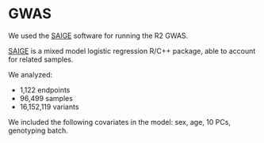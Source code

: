 # GWAS

We used the [SAIGE](https://github.com/weizhouUMICH/SAIGE/) software for running the R2 GWAS. 

[SAIGE](https://github.com/weizhouUMICH/SAIGE/) is a mixed model logistic regression R/C++ package, able to account for related samples. 

We analyzed:

* ​1,122 endpoints
* 96,499 samples
* 16,152,119 variants

We included the following covariates in the model: sex, age, 10 PCs, genotyping batch. 

